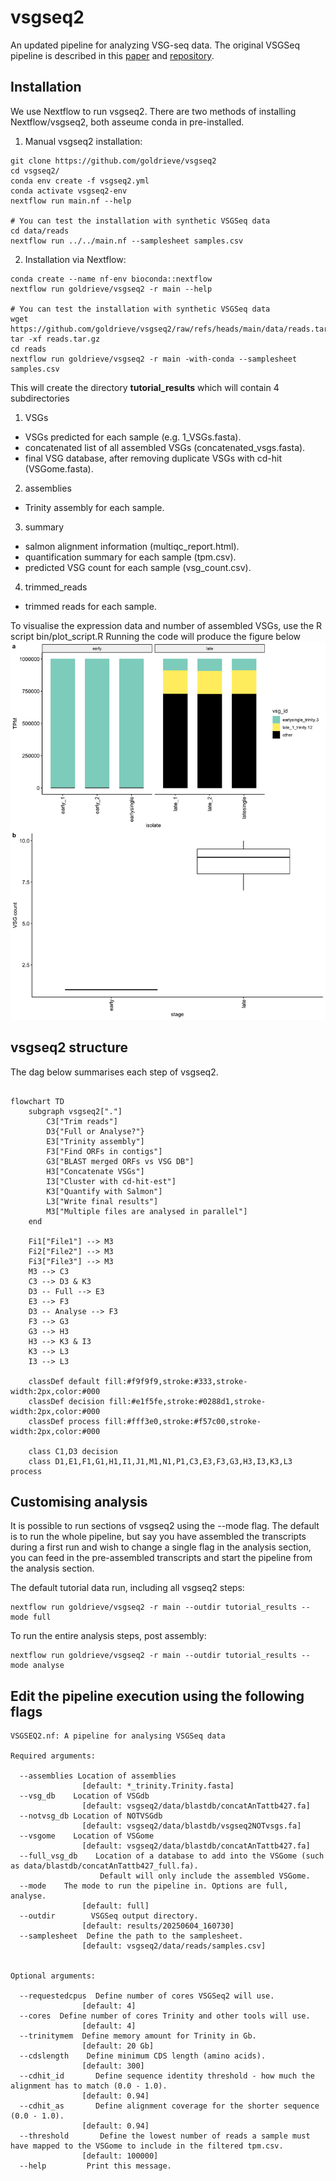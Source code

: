 # vsgseq2

An updated pipeline for analyzing VSG-seq data. The original VSGSeq pipeline is described in this [paper](https://www.ncbi.nlm.nih.gov/pmc/articles/PMC4514441/) and [repository](https://github.com/mugnierlab/VSGSeqPipeline).

## Installation



We use Nextflow to run vsgseq2. There are two methods of installing Nextflow/vsgseq2, both asseume conda in pre-installed.

1) Manual vsgseq2 installation:

```
git clone https://github.com/goldrieve/vsgseq2
cd vsgseq2/
conda env create -f vsgseq2.yml
conda activate vsgseq2-env
nextflow run main.nf --help

# You can test the installation with synthetic VSGSeq data
cd data/reads 
nextflow run ../../main.nf --samplesheet samples.csv
```

2) Installation via Nextflow:

```
conda create --name nf-env bioconda::nextflow
nextflow run goldrieve/vsgseq2 -r main --help

# You can test the installation with synthetic VSGSeq data
wget https://github.com/goldrieve/vsgseq2/raw/refs/heads/main/data/reads.tar.xz
tar -xf reads.tar.gz
cd reads 
nextflow run goldrieve/vsgseq2 -r main -with-conda --samplesheet samples.csv
```

This will create the directory __tutorial_results__ which will contain 4 subdirectories

1) VSGs 
- VSGs predicted for each sample (e.g. 1_VSGs.fasta).  
- concatenated list of all assembled VSGs (concatenated_vsgs.fasta). 
- final VSG database, after removing duplicate VSGs with cd-hit (VSGome.fasta).

2) assemblies 
- Trinity assembly for each sample.

3) summary 
- salmon alignment information (multiqc_report.html).
- quantification summary for each sample (tpm.csv).
- predicted VSG count for each sample (vsg_count.csv).

4) trimmed_reads 
- trimmed reads for each sample.

To visualise the expression data and number of assembled VSGs, use the R script bin/plot_script.R
Running the code will produce the figure below
![tutorial_figure](figures/tutorial_summary.png)

## vsgseq2 structure
The dag below summarises each step of vsgseq2.

```mermaid

flowchart TD
    subgraph vsgseq2["."]
        C3["Trim reads"]
        D3{"Full or Analyse?"}
        E3["Trinity assembly"]
        F3["Find ORFs in contigs"]
        G3["BLAST merged ORFs vs VSG DB"]
        H3["Concatenate VSGs"]
        I3["Cluster with cd-hit-est"]
        K3["Quantify with Salmon"]
        L3["Write final results"]
        M3["Multiple files are analysed in parallel"]
    end

    Fi1["File1"] --> M3
    Fi2["File2"] --> M3
    Fi3["File3"] --> M3
    M3 --> C3
    C3 --> D3 & K3
    D3 -- Full --> E3
    E3 --> F3
    D3 -- Analyse --> F3
    F3 --> G3
    G3 --> H3
    H3 --> K3 & I3
    K3 --> L3
    I3 --> L3

    classDef default fill:#f9f9f9,stroke:#333,stroke-width:2px,color:#000
    classDef decision fill:#e1f5fe,stroke:#0288d1,stroke-width:2px,color:#000
    classDef process fill:#fff3e0,stroke:#f57c00,stroke-width:2px,color:#000

    class C1,D3 decision
    class D1,E1,F1,G1,H1,I1,J1,M1,N1,P1,C3,E3,F3,G3,H3,I3,K3,L3 process
```

## Customising analysis
It is possible to run sections of vsgseq2 using the --mode flag. The default is to run the whole pipeline, but say you have assembled the transcripts during a first run and wish to change a single flag in the analysis section, you can feed in the pre-assembled transcripts and start the pipeline from the analysis section. 

The default tutorial data run, including all vsgseq2 steps:

```
nextflow run goldrieve/vsgseq2 -r main --outdir tutorial_results --mode full
```

To run the entire analysis steps, post assembly:
```
nextflow run goldrieve/vsgseq2 -r main --outdir tutorial_results --mode analyse
```

## Edit the pipeline execution using the following flags
```
VSGSEQ2.nf: A pipeline for analysing VSGSeq data

Required arguments:

  --assemblies Location of assemblies
                [default: *_trinity.Trinity.fasta]
  --vsg_db    Location of VSGdb
                [default: vsgseq2/data/blastdb/concatAnTattb427.fa]
  --notvsg_db Location of NOTVSGdb
                [default: vsgseq2/data/blastdb/vsgseq2NOTvsgs.fa]
  --vsgome    Location of VSGome
                [default: vsgseq2/data/blastdb/concatAnTattb427.fa]
  --full_vsg_db    Location of a database to add into the VSGome (such as data/blastdb/concatAnTattb427_full.fa).
                    Default will only include the assembled VSGome.
  --mode    The mode to run the pipeline in. Options are full, analyse.
                [default: full]
  --outdir        VSGSeq output directory.
                [default: results/20250604_160730]
  --samplesheet  Define the path to the samplesheet.
                [default: vsgseq2/data/reads/samples.csv]


Optional arguments:

  --requestedcpus  Define number of cores VSGSeq2 will use.
                [default: 4]
  --cores  Define number of cores Trinity and other tools will use.
                [default: 4]
  --trinitymem  Define memory amount for Trinity in Gb.
                [default: 20 Gb]
  --cdslength    Define minimum CDS length (amino acids).
                [default: 300]
  --cdhit_id       Define sequence identity threshold - how much the alignment has to match (0.0 - 1.0).
                [default: 0.94]
  --cdhit_as       Define alignment coverage for the shorter sequence (0.0 - 1.0).
                [default: 0.94]
  --threshold       Define the lowest number of reads a sample must have mapped to the VSGome to include in the filtered tpm.csv.
                [default: 100000]
  --help         Print this message.
  ```
